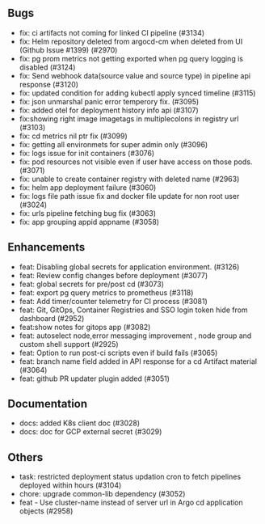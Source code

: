 ## Bugs
- fix: ci artifacts not coming for linked CI pipeline (#3134)
- fix: Helm repository deleted from argocd-cm when deleted from UI (Github Issue #1399) (#2970)
- fix: pg prom metrics not getting exported when pg query logging is disabled (#3124)
- fix: Send webhook data(source value and source type) in pipeline api response (#3120)
- fix: updated condition for adding kubectl apply synced timeline (#3115)
- fix: json unmarshal panic error temperory fix. (#3095)
- fix: added otel for deployment history info api (#3107)
- fix:showing right image imagetags in multiplecolons in registry url (#3103)
- fix: cd metrics nil ptr fix (#3099)
- fix: getting all environmets for super admin only (#3096)
- fix: logs issue for init containers (#3076)
- fix: pod resources not visible even if user have access on those pods. (#3071)
- fix: unable to create container registry with deleted name (#2963)
- fix: helm app deployment failure (#3060)
- fix: logs file path issue fix and docker file update for non root user (#3024)
- fix: urls pipeline fetching bug fix (#3063)
- fix: app grouping appid appname (#3058)
## Enhancements
- feat: Disabling global secrets for application environment. (#3126)
- feat: Review config changes before deployment (#3077)
- feat: global secrets for pre/post cd (#3073)
- feat: export pg query metrics to prometheus (#3118)
- feat: Add timer/counter telemetry for CI process (#3081)
- feat: Git, GitOps, Container Registries and SSO login token hide from dashboard (#2952)
- feat:show notes for gitops app (#3082)
- feat: autoselect node,error messaging improvement , node group and custom shell support (#2925)
- feat: Option to run post-ci scripts even if build fails (#3065)
- feat: branch name field added in API response for a cd Artifact material (#3064)
- feat: github PR updater plugin added (#3051)
## Documentation
- docs: added K8s client doc (#3028)
- docs: doc for GCP external secret (#3029)
## Others
- task: restricted deployment status updation cron to fetch pipelines deployed within hours (#3104)
- chore: upgrade common-lib dependency (#3052)
- feat - Use cluster-name instead of server url in Argo cd application objects  (#2958)
